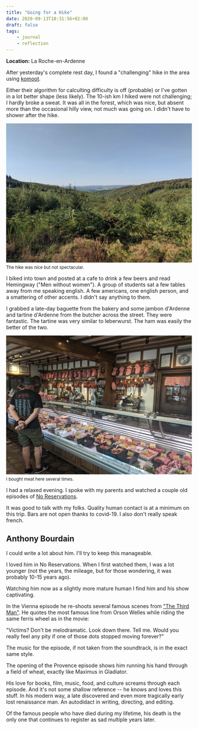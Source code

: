 ```yaml
---
title: "Going for a Hike"
date: 2020-09-13T10:31:56+02:00
draft: false
tags:
    - journal
    - reflection
---
```


**Location:** La Roche-en-Ardenne

After yesterday's complete rest day, I found a "challenging" hike in the area
using [komoot](https://www.komoot.com/discover).

Either their algorithm for calculting difficulty is off
(probable) or I've gotten in a lot better shape (less likely). The 10-ish km I
hiked were not challenging; I hardly broke a sweat. It was all in the
forest, which was nice, but absent more than the occasional hilly view, not
much was going on. I didn't have to shower after the hike.

<img style="max-width: 100%; width: auto; height: auto;" loading="lazy" src="/images/roche_hike.jpg" alt="a hilly view">
<figcaption><small>The hike was nice but not spectacular.</small></figcaption>

I biked into town and posted at a cafe to drink a few beers and read Hemingway
("Men without women"). A group of students sat a few tables away from me
speaking english. A few americans, one english person, and a smattering of
other accents. I didn't say anything to them.

I grabbed a late-day baguette from the bakery and some jambon d'Ardenne and
tartine d'Ardenne from the butcher across the street. They were fantastic. The
tartine was very similar to leberwurst. The ham was easily the better of the
two.

<img style="max-width: 100%; width: auto; height: auto;" loading="lazy" src="/images/roche_butcher.jpg" alt="the butcher shop">
<figcaption><small>I bought meat here several times.</small></figcaption>

I had a relaxed evening. I spoke with my parents and watched a couple old
episodes of [No
Reservations](https://en.wikipedia.org/wiki/Anthony_Bourdain%3A_No_Reservations).

It was good to talk with my folks. Quality human contact is at a minimum on
this trip. Bars are not open thanks to covid-19. I also don't really speak
french.

## Anthony Bourdain

I could write a lot about him. I'll try to keep this manageable.

I loved him in No Reservations. When I first watched them, I was a lot younger
(not the years, the mileage, but for those wondering, it was probably 10-15
years ago).

Watching him now as a slightly more mature human I find him and his show
captivating.

In the Vienna episode he re-shoots several famous scenes from ["The Third
Man"](https://en.wikipedia.org/wiki/The_Third_Man). He quotes the most famous
line from Orson Welles while riding the same ferris wheel as in the movie:

"Victims? Don't be melodramatic. Look down there. Tell me. Would you really
feel any pity if one of those dots stopped moving forever?"

The music for the episode, if not taken from the soundtrack, is in the exact
same style.

The opening of the Provence episode shows him running his hand through a field
of wheat, exactly like Maximus in Gladiator.

His love for books, film, music, food, and culture screams through each
episode. And it's not some shallow reference -- he knows and loves this stuff.
In his modern way, a late discovered and even more tragically early lost
renaissance man. An autodidact in writing, directing, and editing.

Of the famous people who have died during my lifetime, his death is the only
one that continues to register as sad multiple years later.

